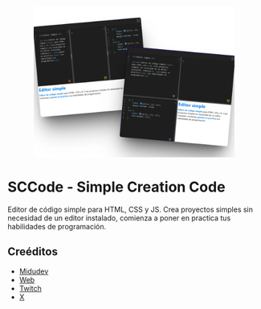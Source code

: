 <p align="center">
    <a href="https://github.com/MoropM/sccode" target="_blank"><img src="https://github.com/MoropM/sccode/blob/master/src/assets/sscode.webp" width="400"></a>
</p>

# SCCode - Simple Creation Code

Editor de código simple para HTML, CSS y JS. Crea proyectos simples sin necesidad de un editor instalado, comienza a poner en practica tus habilidades de programación.

## Creéditos

 - [Midudev](https://github.com/midudev)
 - [Web](https://midu.dev/)
 - [Twitch](https://www.twitch.tv/midudev)
 - [X](https://x.com/midudev)
